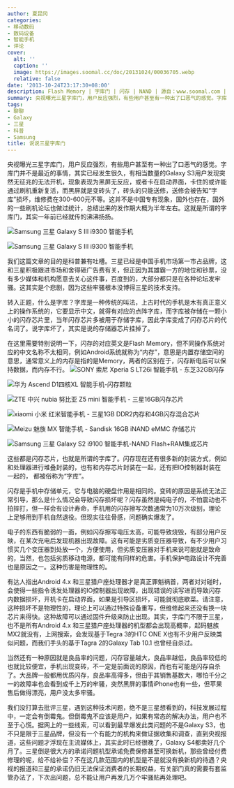 ```yaml
---
author: 夏昆冈
categories:
- 移动数码
- 数码设备
- 智能手机
- 评论
cover:
  alt: ''
  caption: ''
  image: https://images.soomal.cc/doc/20131024/00036705.webp
  relative: false
date: '2013-10-24T23:17:30+08:00'
description: Flash Memory | 字库门 | 闪存 | NAND | 源自：www.soomal.com | 版权：原创 |  平均/总评分：09.37/328
summary: 央视曝光三星字库门，用户反应强烈，有些用户甚至有一种出了口恶气的感觉。字库门并不是最近的事情，其实已经发生很久，有相当数量的Galaxy S3用户发现突然无征兆的无法开机，现象表现为黑屏无反应，或者卡在启动界面，卡住的或许能通过刷机重新复活，而黑屏就是变砖头了，砖头的只能送修，送修会被告知“字库”损坏
tags:
- 聊聊
- Galaxy
- 三星
- 科普
- Samsung
title: 说说三星字库门
---
```


央视曝光三星字库门，用户反应强烈，有些用户甚至有一种出了口恶气的感觉。字库门并不是最近的事情，其实已经发生很久，有相当数量的Galaxy S3用户发现突然无征兆的无法开机，现象表现为黑屏无反应，或者卡在启动界面，卡住的或许能通过刷机重新复活，而黑屏就是变砖头了，砖头的只能送修，送修会被告知“字库”损坏，维修费在300-600元不等。这并不是中国专有现象，国外也存在，国外的一些刷机论坛也做过统计，总结出来的发作期大概为半年左右。这就是所谓的字库门，其实一年前已经就传的沸沸扬扬。



![Samsung 三星 Galaxy S III i9300 智能手机](https://images.soomal.cc/doc/20121018/00023587_01.webp)



![Samsung 三星 Galaxy S III i9300 智能手机](https://images.soomal.cc/doc/20121018/00023584_01.webp)



我们这篇文章的目的是科普兼有吐槽。三星已经是中国手机市场第一市占品牌，这和三星积极跟进市场和舍得砸广告费有关，但正因为其雄霸一方的地位和钞票，没有多少媒体和机构愿意去关心这件事，百度到的，大部分都只是在各种论坛发牢骚。这其实是个悲剧，因为这些牢骚根本没博得三星的技术支持。

转入正题，什么是字库？字库是一种传统的叫法，上古时代的手机是木有真正意义上的操作系统的，它要显示中文，就得有对应的点阵字库，而字库被存储在一颗小小的闪存芯片里，当年闪存芯片多被用于存储字库，因此字库变成了闪存芯片的代名词了。说字库坏了，其实是说的存储器芯片挂掉了。

在这里需要特别说明一下，闪存的对应英文是Flash Memory，但不同操作系统对应的中文名称不太相同，例如Android系统就称为“内存”，意思是内置存储空间的意思，通常意义上的内存是指的是Memory，两者的区别在于，闪存断电后可以保持数据，而内存不行。
![SONY 索尼 Xperia S LT26i 智能手机 - 东芝32GB闪存](https://images.soomal.cc/doc/20120319/00017878_01.webp)




![华为 Ascend D1四核XL 智能手机-闪存颗粒](https://images.soomal.cc/doc/20121009/00023363_01.webp)




![ZTE 中兴 nubia 努比亚 Z5 mini 智能手机 - 三星16GB闪存芯片](https://images.soomal.cc/doc/20130721/00033768_01.webp)




![xiaomi  小米 红米智能手机 - 三星1GB DDR2内存和4GB闪存混合芯片](https://images.soomal.cc/doc/20130901/00035179_01.webp)




![Meizu 魅族 MX 智能手机 - Sandisk 16GB iNAND eMMC 存储芯片](https://images.soomal.cc/doc/20111222/00015606_01.webp)




![Samsung 三星 Galaxy S2 i9100 智能手机-NAND Flash+RAM集成芯片](https://images.soomal.cc/doc/20110821/00012908_01.webp)




这些都是闪存芯片，也就是所谓的字库了。闪存现在还有很多新的封装方式，例如和处理器进行堆叠封装的，也有和内存芯片封装在一起，还有把IO控制器封装在一起的， 都被俗称为“字库”。

闪存是手机中存储单元，它与电脑的硬盘作用是相同的。变砖的原因是系统无法正常引导，那么是什么情况会导致闪存损坏呢？闪存虽然是纯电子的，不怕震动也不拍摔打，但一样会有设计寿命，手机用的闪存擦写次数通常为10万次级别，理论上足够用到手机自然退役。但现实往往骨感，问题确实爆发了。

电子的东西有脆弱的一面，例如闪存擦写电压太高，可能导致烧毁，有部分用户反映，在某次充电后发现机器出现故障。这有可能是劣质变压器导致，有不少用户习惯买几个变压器到处放一个，方便使用，但劣质变压器对手机来说可能就是致命的，当然，也包括劣质移动电源，都可能有同样的危害。手机保护电路设计不完善也是原因之一。这种伤害是物理性的。

有达人指出Android 4.x 和三星猎户座处理器才是真正罪魁祸首，两者对对碰时，会使得一些指令诱发处理器的IO控制器出现故障，出现错误的读写进而导致闪存内数据损坏，开机卡在启动界面，如果是引导区损坏，可能就彻底歇菜。请注意，这种损坏不是物理性的，理论上可以通过特殊设备重写，但维修起来还没有换一块芯片来得快。这种故障可以通过固件升级来防止出现。其实，字库门不限于三星，也不是所有Android 4.x 和三星猎户座处理器的机型都会出现高概率，起码魅族MX2就没有，上网搜索，会发现基于Tegra 3的HTC ONE X也有不少用户反映类似问题，而我们手头的基于Tagra 2的Galaxy Tab 10.1 也曾经自杀过。

当然还有一种原因就是良品率的问题，闪存容量越大，良品率越低，良品率较低的也就比较便宜，手机出现变砖，不一定是前面说的原因，而也有可能是闪存自杀了。大品牌一般都用优质闪存，良品率高得多，但由于其销售基数大，哪怕千分之一的故障率也会看到成千上万的牢骚，突然黑屏的事情iPhone也有一些，但苹果售后做得漂亮，用户没太多牢骚。

我们没打算去批评三星，遇到这种技术问题，绝不是三星想看到的，科技发展过程中，一定会有倒霉鬼。但倒霉鬼不应该是用户，如果有常态的解决办法，用户也不至于心慌。据网上的一些线索，可以看到最早爆发此类问题的不是Galaxy S3，也不只是限于三星品牌，但没有一个有能力的机构来做证据收集和调查，直到央视报道，这些问题才浮现在主流媒体上，其实此时已经很晚了，Galaxy S4都卖好几个月了。三星倒是很大方的承诺问题机型承诺免费保修甚至可换新机，那些曾经付费修理的呢，给不给补偿？不在这几款范围内的机型是不是就没有换新机的待遇？央视的报道和三星的承诺仍旧无法保证消费者的长期权益，有关部门真的需要有套监管办法了，下次出问题，总不能让用户再发几万个牢骚贴再处理吧。